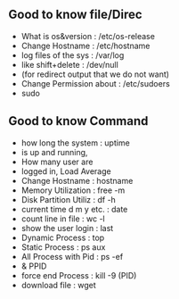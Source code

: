 ## Good to know file/Direc
- What is os&version      : /etc/os-release
- Change Hostname         : /etc/hostname
- log files of the sys    : /var/log
- like shift+delete       : /dev/null
- (for redirect output that we do not want)
- Change Permission about : /etc/sudoers
- sudo         

## Good to know Command
- how long the system     : uptime
- is up and running,
- How many user are
- logged in, Load Average 
- Change Hostname         : hostname
- Memory Utilization      : free -m
- Disk Partition Utiliz   : df -h
- current time d m y etc. : date
- count line in file      : wc -l
- show the user login     : last
- Dynamic Process         : top
- Static Process          : ps aux
- All Process with Pid    : ps -ef
- & PPID
- force end Process       : kill -9 (PID)
- download file           : wget